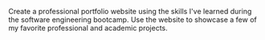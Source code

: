 Create a professional portfolio website using the skills I've learned during the software engineering bootcamp.
Use the website to showcase a few of my favorite professional and academic projects.
